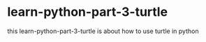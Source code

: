 # learn-python-part-3-turtle
this  learn-python-part-3-turtle is about how to use  turtle in python 
